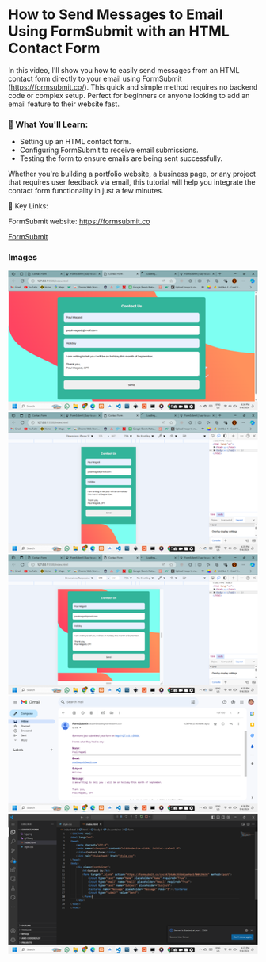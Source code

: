# How to Send Messages to Email Using FormSubmit with an HTML Contact Form

In this video, I'll show you how to easily send messages from an HTML contact form directly to your email using FormSubmit (https://formsubmit.co/). This quick and simple method requires no backend code or complex setup. Perfect for beginners or anyone looking to add an email feature to their website fast.

### 🔹 What You'll Learn:

- Setting up an HTML contact form.
- Configuring FormSubmit to receive email submissions.
- Testing the form to ensure emails are being sent successfully.

Whether you're building a portfolio website, a business page, or any project that requires user feedback via email, this tutorial will help you integrate the contact form functionality in just a few minutes.

🔹 Key Links:

FormSubmit website: https://formsubmit.co


[FormSubmit](https://formsubmit.co)

### Images

![alt text](images/im1.png)
![alt text](images/im2.png)
![alt text](images/im3.png)
![alt text](images/im4.png)
![alt text](images/im5.png)